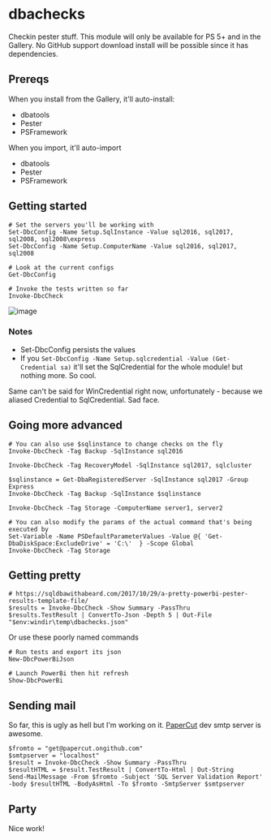 # dbachecks

Checkin pester stuff. This module will only be available for PS 5+ and in the Gallery. 
No GitHub support download install will be possible since it has dependencies.

## Prereqs

When you install from the Gallery, it'll auto-install:

* dbatools
* Pester
* PSFramework

When you import, it'll auto-import

* dbatools
* Pester
* PSFramework

## Getting started

```
# Set the servers you'll be working with
Set-DbcConfig -Name Setup.SqlInstance -Value sql2016, sql2017, sql2008, sql2008\express
Set-DbcConfig -Name Setup.ComputerName -Value sql2016, sql2017, sql2008

# Look at the current configs
Get-DbcConfig

# Invoke the tests written so far
Invoke-DbcCheck
```

![image](https://user-images.githubusercontent.com/8278033/34134078-bb26459e-e458-11e7-8e87-9289ab65ba8e.png)

### Notes

* Set-DbcConfig persists the values
* If you `Set-DbcConfig -Name Setup.sqlcredential -Value (Get-Credential sa)` it'll set the SqlCredential for the whole module! but nothing more. So cool.

Same can't be said for WinCredential right now, unfortunately - because we aliased Credential to SqlCredential. Sad face.

## Going more advanced

```
# You can also use $sqlinstance to change checks on the fly
Invoke-DbcCheck -Tag Backup -SqlInstance sql2016

Invoke-DbcCheck -Tag RecoveryModel -SqlInstance sql2017, sqlcluster

$sqlinstance = Get-DbaRegisteredServer -SqlInstance sql2017 -Group Express
Invoke-DbcCheck -Tag Backup -SqlInstance $sqlinstance

Invoke-DbcCheck -Tag Storage -ComputerName server1, server2

# You can also modify the params of the actual command that's being executed by
Set-Variable -Name PSDefaultParameterValues -Value @{ 'Get-DbaDiskSpace:ExcludeDrive' = 'C:\'  } -Scope Global
Invoke-DbcCheck -Tag Storage
```

## Getting pretty

```
# https://sqldbawithabeard.com/2017/10/29/a-pretty-powerbi-pester-results-template-file/
$results = Invoke-DbcCheck -Show Summary -PassThru
$results.TestResult | ConvertTo-Json -Depth 5 | Out-File "$env:windir\temp\dbachecks.json"
```

Or use these poorly named commands

```
# Run tests and export its json
New-DbcPowerBiJson

# Launch PowerBi then hit refresh
Show-DbcPowerBi
```

## Sending mail

So far, this is ugly as hell but I'm working on it. [PaperCut](https://github.com/ChangemakerStudios/Papercut/releases) dev smtp server is awesome.

```
$fromto = "get@papercut.ongithub.com"
$smtpserver = "localhost"
$result = Invoke-DbcCheck -Show Summary -PassThru
$resultHTML = $result.TestResult | ConvertTo-Html | Out-String
Send-MailMessage -From $fromto -Subject 'SQL Server Validation Report' -body $resultHTML -BodyAsHtml -To $fromto -SmtpServer $smtpserver
```

## Party

Nice work!
